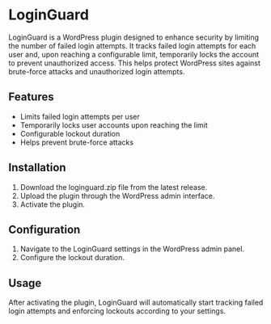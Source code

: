 # LoginGuard

LoginGuard is a WordPress plugin designed to enhance security by limiting the number of failed login attempts. It tracks failed login attempts for each user and, upon reaching a configurable limit, temporarily locks the account to prevent unauthorized access. This helps protect WordPress sites against brute-force attacks and unauthorized login attempts.

## Features
* Limits failed login attempts per user
* Temporarily locks user accounts upon reaching the limit
* Configurable lockout duration
* Helps prevent brute-force attacks
## Installation
1. Download the loginguard.zip file from the latest release.
2. Upload the plugin through the WordPress admin interface.
3. Activate the plugin.
## Configuration
1. Navigate to the LoginGuard settings in the WordPress admin panel.
2. Configure the lockout duration.
## Usage
After activating the plugin, LoginGuard will automatically start tracking failed login attempts and enforcing lockouts according to your settings.
